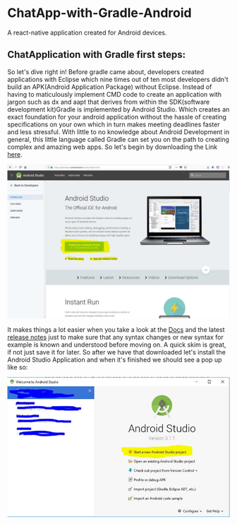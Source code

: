 # ChatApp-with-Gradle-Android
A react-native application created for Android devices.

## ChatApplication with Gradle first steps:
So let's dive right in! Before gradle came about, developers created applications with Eclipse which nine times out of ten most developers didn't build an APK(Android Application Package) without Eclipse. Instead of having to maticulously implement CMD code to create an application with jargon such as dx and aapt that derives from within the SDK(software development kit)Gradle is implemented by Android Studio. Which creates an exact foundation for your android application without the hassle of creating specifications on your own which in turn makes meeting deadlines faster and less stressful. With little to no knowledge about Android Development in general, this little language called Gradle can set you on the path to creating complex and amazing web apps. So let's begin by downloading the Link <a href="https://www.google.fi/url?sa=t&rct=j&q=&esrc=s&source=web&cd=1&cad=rja&uact=8&ved=0ahUKEwjT4aL3-q_aAhUEP5oKHWNGA_IQFggoMAA&url=https%3A%2F%2Fdeveloper.android.com%2Fstudio%2Findex.html&usg=AOvVaw3Sc79X2kzVV5Vj7s0ljRel"> here</a>.

<img src="img/androidcapture.JPG" />

It makes things a lot easier when you take a look at the <a href="https://developer.android.com/studio/intro/index.html">Docs</a> and the latest <a href="https://developer.android.com/studio/releases/index.html">release notes</a> just to make sure that any syntax changes or new syntax for example is known and understood before moving on. A quick skim is great, if not just save it for later. So after we have that downloaded let's install the Android Studio Application and when it's finished we should see a pop up like so:

<img src="img/androidcapture2.JPG" />
